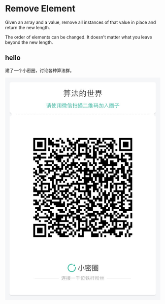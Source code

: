 # Remove Element 

Given an array and a value, remove all instances of that value in place and return the new length.

The order of elements can be changed. It doesn't matter what you leave beyond the new length.


## hello

建了一个小密圈，讨论各种算法群。  

![小密圈](../../suanfa_xiaomiquan.jpg)

